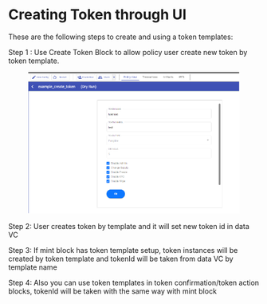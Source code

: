 # Creating Token through UI

These are the following steps to create and using a token templates:

Step 1 : Use Create Token Block to allow policy user create new token by token template.

<figure><img src="../.gitbook/assets/image (2).png" alt=""><figcaption></figcaption></figure>

Step 2: User creates token by template and it will set new token id in data VC

Step 3: If mint block has token template setup, token instances will be created by token template and tokenId will be taken from data VC by template name

Step 4: Also you can use token templates in token confirmation/token action blocks, tokenId will be taken with the same way with mint block
